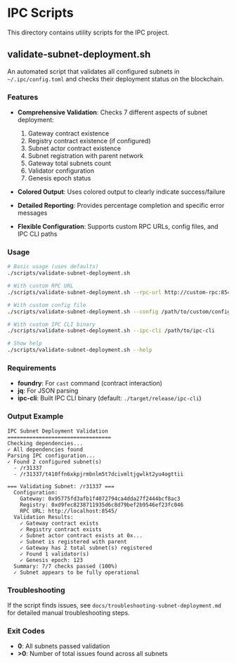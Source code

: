 # IPC Scripts

This directory contains utility scripts for the IPC project.

## validate-subnet-deployment.sh

An automated script that validates all configured subnets in `~/.ipc/config.toml` and checks their deployment status on the blockchain.

### Features

- **Comprehensive Validation**: Checks 7 different aspects of subnet deployment:
  1. Gateway contract existence
  2. Registry contract existence (if configured)
  3. Subnet actor contract existence
  4. Subnet registration with parent network
  5. Gateway total subnets count
  6. Validator configuration
  7. Genesis epoch status

- **Colored Output**: Uses colored output to clearly indicate success/failure
- **Detailed Reporting**: Provides percentage completion and specific error messages
- **Flexible Configuration**: Supports custom RPC URLs, config files, and IPC CLI paths

### Usage

```bash
# Basic usage (uses defaults)
./scripts/validate-subnet-deployment.sh

# With custom RPC URL
./scripts/validate-subnet-deployment.sh --rpc-url http://custom-rpc:8545

# With custom config file
./scripts/validate-subnet-deployment.sh --config /path/to/custom/config.toml

# With custom IPC CLI binary
./scripts/validate-subnet-deployment.sh --ipc-cli /path/to/ipc-cli

# Show help
./scripts/validate-subnet-deployment.sh --help
```

### Requirements

- **foundry**: For `cast` command (contract interaction)
- **jq**: For JSON parsing
- **ipc-cli**: Built IPC CLI binary (default: `./target/release/ipc-cli`)

### Output Example

```
IPC Subnet Deployment Validation
=================================
Checking dependencies...
✓ All dependencies found
Parsing IPC configuration...
✓ Found 2 configured subnet(s)
  - /r31337
  - /r31337/t410ffn6xkpjrmbnlm5t7dcivmltjgwlkt2yu4ogttii

=== Validating Subnet: /r31337 ===
  Configuration:
    Gateway: 0x95775fd3afb1f4072794ca4dda27f2444bcf8ac3
    Registry: 0xd9fec8238711935d6c8d79bef2b9546ef23fc046
    RPC URL: http://localhost:8545/
  Validation Results:
    ✓ Gateway contract exists
    ✓ Registry contract exists
    ✓ Subnet actor contract exists at 0x...
    ✓ Subnet is registered with parent
    ✓ Gateway has 2 total subnet(s) registered
    ✓ Found 1 validator(s)
    ✓ Genesis epoch: 123
  Summary: 7/7 checks passed (100%)
  ✓ Subnet appears to be fully operational
```

### Troubleshooting

If the script finds issues, see `docs/troubleshooting-subnet-deployment.md` for detailed manual troubleshooting steps.

### Exit Codes

- **0**: All subnets passed validation
- **>0**: Number of total issues found across all subnets